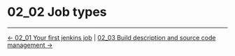 # 02_02 Job types

<!-- FooterStart -->
---
[← 02_01 Your first jenkins job](../02_01_your_first_jenkins_job/README.md) | [02_03 Build description and source code management →](../02_03_build_description_source_code_management/README.md)
<!-- FooterEnd -->
